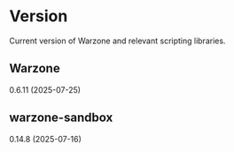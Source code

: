 # Version

Current version of Warzone and relevant scripting libraries.

## Warzone

0.6.11 (2025-07-25)

## warzone-sandbox

0.14.8 (2025-07-16)
